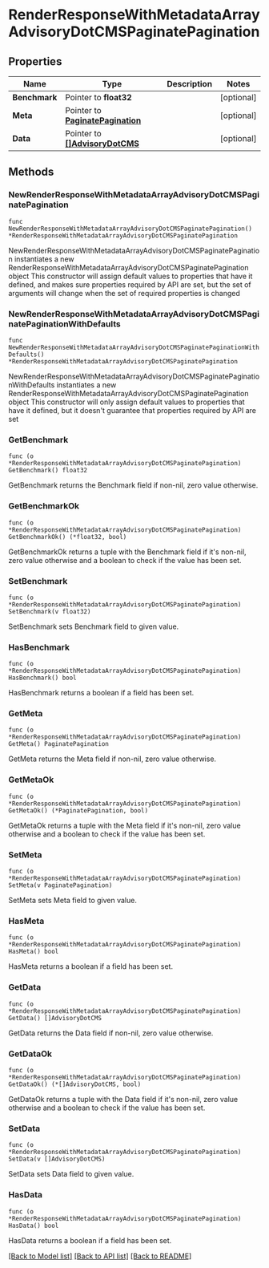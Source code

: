 # RenderResponseWithMetadataArrayAdvisoryDotCMSPaginatePagination

## Properties

Name | Type | Description | Notes
------------ | ------------- | ------------- | -------------
**Benchmark** | Pointer to **float32** |  | [optional] 
**Meta** | Pointer to [**PaginatePagination**](PaginatePagination.md) |  | [optional] 
**Data** | Pointer to [**[]AdvisoryDotCMS**](AdvisoryDotCMS.md) |  | [optional] 

## Methods

### NewRenderResponseWithMetadataArrayAdvisoryDotCMSPaginatePagination

`func NewRenderResponseWithMetadataArrayAdvisoryDotCMSPaginatePagination() *RenderResponseWithMetadataArrayAdvisoryDotCMSPaginatePagination`

NewRenderResponseWithMetadataArrayAdvisoryDotCMSPaginatePagination instantiates a new RenderResponseWithMetadataArrayAdvisoryDotCMSPaginatePagination object
This constructor will assign default values to properties that have it defined,
and makes sure properties required by API are set, but the set of arguments
will change when the set of required properties is changed

### NewRenderResponseWithMetadataArrayAdvisoryDotCMSPaginatePaginationWithDefaults

`func NewRenderResponseWithMetadataArrayAdvisoryDotCMSPaginatePaginationWithDefaults() *RenderResponseWithMetadataArrayAdvisoryDotCMSPaginatePagination`

NewRenderResponseWithMetadataArrayAdvisoryDotCMSPaginatePaginationWithDefaults instantiates a new RenderResponseWithMetadataArrayAdvisoryDotCMSPaginatePagination object
This constructor will only assign default values to properties that have it defined,
but it doesn't guarantee that properties required by API are set

### GetBenchmark

`func (o *RenderResponseWithMetadataArrayAdvisoryDotCMSPaginatePagination) GetBenchmark() float32`

GetBenchmark returns the Benchmark field if non-nil, zero value otherwise.

### GetBenchmarkOk

`func (o *RenderResponseWithMetadataArrayAdvisoryDotCMSPaginatePagination) GetBenchmarkOk() (*float32, bool)`

GetBenchmarkOk returns a tuple with the Benchmark field if it's non-nil, zero value otherwise
and a boolean to check if the value has been set.

### SetBenchmark

`func (o *RenderResponseWithMetadataArrayAdvisoryDotCMSPaginatePagination) SetBenchmark(v float32)`

SetBenchmark sets Benchmark field to given value.

### HasBenchmark

`func (o *RenderResponseWithMetadataArrayAdvisoryDotCMSPaginatePagination) HasBenchmark() bool`

HasBenchmark returns a boolean if a field has been set.

### GetMeta

`func (o *RenderResponseWithMetadataArrayAdvisoryDotCMSPaginatePagination) GetMeta() PaginatePagination`

GetMeta returns the Meta field if non-nil, zero value otherwise.

### GetMetaOk

`func (o *RenderResponseWithMetadataArrayAdvisoryDotCMSPaginatePagination) GetMetaOk() (*PaginatePagination, bool)`

GetMetaOk returns a tuple with the Meta field if it's non-nil, zero value otherwise
and a boolean to check if the value has been set.

### SetMeta

`func (o *RenderResponseWithMetadataArrayAdvisoryDotCMSPaginatePagination) SetMeta(v PaginatePagination)`

SetMeta sets Meta field to given value.

### HasMeta

`func (o *RenderResponseWithMetadataArrayAdvisoryDotCMSPaginatePagination) HasMeta() bool`

HasMeta returns a boolean if a field has been set.

### GetData

`func (o *RenderResponseWithMetadataArrayAdvisoryDotCMSPaginatePagination) GetData() []AdvisoryDotCMS`

GetData returns the Data field if non-nil, zero value otherwise.

### GetDataOk

`func (o *RenderResponseWithMetadataArrayAdvisoryDotCMSPaginatePagination) GetDataOk() (*[]AdvisoryDotCMS, bool)`

GetDataOk returns a tuple with the Data field if it's non-nil, zero value otherwise
and a boolean to check if the value has been set.

### SetData

`func (o *RenderResponseWithMetadataArrayAdvisoryDotCMSPaginatePagination) SetData(v []AdvisoryDotCMS)`

SetData sets Data field to given value.

### HasData

`func (o *RenderResponseWithMetadataArrayAdvisoryDotCMSPaginatePagination) HasData() bool`

HasData returns a boolean if a field has been set.


[[Back to Model list]](../README.md#documentation-for-models) [[Back to API list]](../README.md#documentation-for-api-endpoints) [[Back to README]](../README.md)


